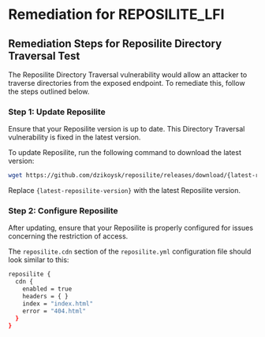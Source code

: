 # Remediation for REPOSILITE_LFI

## Remediation Steps for Reposilite Directory Traversal Test

The Reposilite Directory Traversal vulnerability would allow an attacker to traverse directories from the exposed endpoint. To remediate this, follow the steps outlined below.

### Step 1: Update Reposilite
Ensure that your Reposilite version is up to date. This Directory Traversal vulnerability is fixed in the latest version. 

To update Reposilite, run the following command to download the latest version:

```bash
wget https://github.com/dzikoysk/reposilite/releases/download/{latest-reposilite-version}/reposilite.jar
```
Replace `{latest-reposilite-version}` with the latest Reposilite version.

### Step 2: Configure Reposilite 

After updating, ensure that your Reposilite is properly configured for issues concerning the restriction of access. 

The `reposilite.cdn` section of the `reposilite.yml` configuration file should look similar to this:

```bash
reposilite {
  cdn {
    enabled = true
    headers = { }
    index = "index.html"
    error = "404.html"
  }
}
```